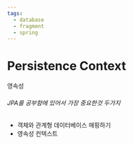 ```yaml
---
tags:
  - database
  - fragment
  - spring
---
```

# Persistence Context
영속성
###### JPA를 공부함에 있어서 가장 중요한것 두가지
- 객체와 관계형 데이터베이스 매핑하기
- 영속성 컨텍스트 

